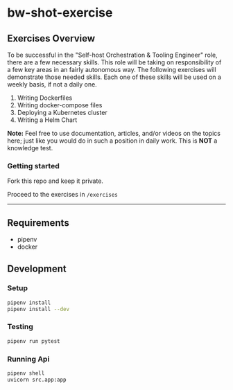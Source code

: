 # bw-shot-exercise

## Exercises Overview

To be successful in the "Self-host Orchestration & Tooling Engineer" role, there are a few necessary skills. This role will be taking on
responsibility of a few key areas in an fairly autonomous way. The following exercises will demonstrate those needed
skills. Each one of these skills will be used on a weekly basis, if not a daily one.

1. Writing Dockerfiles
2. Writing docker-compose files
3. Deploying a Kubernetes cluster
4. Writing a Helm Chart

**Note:** Feel free to use documentation, articles, and/or videos on the topics here; just like you would do in such a
position in daily work. This is **NOT** a knowledge test. 

### Getting started

Fork this repo and keep it private.

Proceed to the exercises in `/exercises`

---

## Requirements

- pipenv
- docker

## Development

### Setup

```bash
pipenv install
pipenv install --dev
```

### Testing

```bash
pipenv run pytest
```

### Running Api

```bash
pipenv shell
uvicorn src.app:app
```
